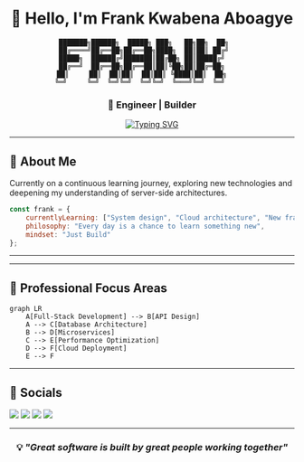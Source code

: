 <div align="center">
  
# 👋 Hello, I'm Frank Kwabena Aboagye

```ascii
███████╗██████╗  █████╗ ███╗   ██╗██╗  ██╗    
██╔════╝██╔══██╗██╔══██╗████╗  ██║██║ ██╔╝    
█████╗  ██████╔╝███████║██╔██╗ ██║█████╔╝     
██╔══╝  ██╔══██╗██╔══██║██║╚██╗██║██╔═██╗     
██║     ██║  ██║██║  ██║██║ ╚████║██║  ██╗     
╚═╝     ╚═╝  ╚═╝╚═╝  ╚═╝╚═╝  ╚═══╝╚═╝  ╚═╝      
```

### 🚀 **Engineer** | **Builder** 

[![Typing SVG](https://readme-typing-svg.herokuapp.com?font=Fira+Code&pause=1000&width=435&lines=Backend+enthusiast+on+a+learning+journey;Exploring+new+technologies+daily;Building+server-side+solutions;Always+curious%2C+always+growing)](https://git.io/typing-svg)

</div>

---

## 🎯 **About Me**

Currently on a continuous learning journey, exploring new technologies and deepening my understanding of server-side architectures.

```javascript
const frank = {
    currentlyLearning: ["System design", "Cloud architecture", "New frameworks"],
    philosophy: "Every day is a chance to learn something new",
    mindset: "Just Build"
};
```

---

<!-- ## 🛠️ **Technology Stack**

<div align="center">

### **Programming Languages**
![Java](https://img.shields.io/badge/Java-ED8B00?style=for-the-badge&logo=openjdk&logoColor=white)
![JavaScript](https://img.shields.io/badge/JavaScript-F7DF1E?style=for-the-badge&logo=javascript&logoColor=black)
![Python](https://img.shields.io/badge/Python-3776AB?style=for-the-badge&logo=python&logoColor=white)
![TypeScript](https://img.shields.io/badge/TypeScript-007ACC?style=for-the-badge&logo=typescript&logoColor=white)


### **Frontend Technologies**
![HTML5](https://img.shields.io/badge/HTML5-E34F26?style=for-the-badge&logo=html5&logoColor=white)
![CSS3](https://img.shields.io/badge/CSS3-1572B6?style=for-the-badge&logo=css3&logoColor=white)
![Tailwind](https://img.shields.io/badge/Tailwind_CSS-38B2AC?style=for-the-badge&logo=tailwind-css&logoColor=white)

### **Backend Technologies**
![Node.js](https://img.shields.io/badge/Node.js-43853D?style=for-the-badge&logo=node.js&logoColor=white)
![Django](https://img.shields.io/badge/Django-092E20?style=for-the-badge&logo=django&logoColor=white)
![FastAPI](https://img.shields.io/badge/FastAPI-005571?style=for-the-badge&logo=fastapi)
![Spring Boot](https://img.shields.io/badge/Spring_Boot-6DB33F?style=for-the-badge&logo=spring-boot&logoColor=white)

### **Databases & Cloud**
![PostgreSQL](https://img.shields.io/badge/PostgreSQL-316192?style=for-the-badge&logo=postgresql&logoColor=white)
![MongoDB](https://img.shields.io/badge/MongoDB-4EA94B?style=for-the-badge&logo=mongodb&logoColor=white)
![AWS](https://img.shields.io/badge/AWS-232F3E?style=for-the-badge&logo=amazon-aws&logoColor=white)
![Docker](https://img.shields.io/badge/Docker-2496ED?style=for-the-badge&logo=docker&logoColor=white)


</div> -->

<!-- ---

## 📊 **GitHub Analytics**

<div align="center">

<img height="180em" src="https://github-readme-stats.vercel.app/api?username=dacostafrankaboagye&show_icons=true&theme=tokyonight&include_all_commits=true&count_private=true"/>
<img height="180em" src="https://github-readme-stats.vercel.app/api/top-langs/?username=dacostafrankaboagye&layout=compact&langs_count=8&theme=tokyonight"/>

</div>

<div align="center">

![Activity Graph](https://github-readme-activity-graph.vercel.app/graph?username=dacostafrankaboagye&theme=tokyo-night)

</div> -->

---

## 💼 **Professional Focus Areas**

```mermaid
graph LR
    A[Full-Stack Development] --> B[API Design]
    A --> C[Database Architecture]
    B --> D[Microservices]
    C --> E[Performance Optimization]
    D --> F[Cloud Deployment]
    E --> F
```
---

<!-- ## 📫 **Let's Connect** -->

<!-- <div align="center">

[![LinkedIn](https://img.shields.io/badge/LinkedIn-0077B5?style=for-the-badge&logo=linkedin&logoColor=white)](https://linkedin.com/in/frankaboagye)
[![Email](https://img.shields.io/badge/Email-D14836?style=for-the-badge&logo=gmail&logoColor=white)](mailto:frankgye18@gmail.com)
[![Portfolio](https://img.shields.io/badge/Portfolio-000000?style=for-the-badge&logo=vercel&logoColor=white)](https://your-portfolio.com)
[![Twitter](https://img.shields.io/badge/Twitter-1DA1F2?style=for-the-badge&logo=twitter&logoColor=white)](https://twitter.com/kwabenafrankjnr)
[![Youtube](https://img.shields.io/badge/YouTube-red?style=for-the-badge&logo=youtube&logoColor=white)](https://www.youtube.com/@frankkwabenaaboagye)

</div> -->


## 🔗 Socials


[![](https://img.shields.io/static/v1?label&logo=substack&message=Blog&style=for-the-badge&color=black)](https://medium.com/@aboagyekwabena_)
[![](https://img.shields.io/static/v1?label&logo=linkedin&message=linkedin&style=for-the-badge&color=black)](https://www.linkedin.com/in/frankaboagye/)
[![](https://img.shields.io/static/v1?label&logo=x&message=Twitter&style=for-the-badge&color=black)](https://x.com/kwabenafrankjnr)
[![](https://img.shields.io/static/v1?label&logo=instagram&message=Instagram&style=for-the-badge&color=black)](https://www.instagram.com/kwabena.frank.jnr/)

---

<div align="center">

### 💡 *"Great software is built by great people working together"*

<!-- ![Profile Views](https://komarev.com/ghpvc/?username=dacostafrankaboagye&color=blueviolet&style=flat-square&label=Profile+Views) -->

<!-- ⭐️ From [dacostafrankaboagye](https://github.com/dacostafrankaboagye) -->

</div>
